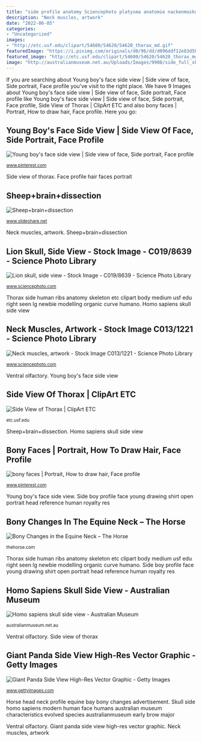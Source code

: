 ```yaml
---
title: "side profile anatomy Sciencephoto platysma anatomie nackenmuskulatur menschlicher 해부학 c013 1221"
description: "Neck muscles, artwork"
date: "2022-06-05"
categories:
- "Uncategorized"
images:
- "http://etc.usf.edu/clipart/54600/54620/54620_thorax_md.gif"
featuredImage: "https://i.pinimg.com/originals/d0/96/dd/d096ddf12e83d5bf7ea3b527e5ec0d3f.jpg"
featured_image: "http://etc.usf.edu/clipart/54600/54620/54620_thorax_md.gif"
image: "http://australianmuseum.net.au/Uploads/Images/9908/side_full_skull_big.jpg"
---
```


If you are searching about Young boy&#039;s face side view | Side view of face, Side portrait, Face profile you've visit to the right place. We have 9 Images about Young boy&#039;s face side view | Side view of face, Side portrait, Face profile like Young boy&#039;s face side view | Side view of face, Side portrait, Face profile, Side View of Thorax | ClipArt ETC and also bony faces | Portrait, How to draw hair, Face profile. Here you go:

## Young Boy&#039;s Face Side View | Side View Of Face, Side Portrait, Face Profile

![Young boy&#039;s face side view | Side view of face, Side portrait, Face profile](https://i.pinimg.com/originals/d0/96/dd/d096ddf12e83d5bf7ea3b527e5ec0d3f.jpg "Lion sciencephoto")

<small>www.pinterest.com</small>

Side view of thorax. Face profile hair faces portrait

## Sheep+brain+dissection

![Sheep+brain+dissection](https://image.slidesharecdn.com/sheepbraindissection-150530193643-lva1-app6892/95/sheepbraindissection-14-638.jpg?cb=1433014869 "Side boy profile face young drawing shirt open portrait head reference human royalty res")

<small>www.slideshare.net</small>

Neck muscles, artwork. Sheep+brain+dissection

## Lion Skull, Side View - Stock Image - C019/8639 - Science Photo Library

![Lion skull, side view - Stock Image - C019/8639 - Science Photo Library](https://media.sciencephoto.com/image/c0198639/800wm/C0198639-Lion_skull,_side_view.jpg "Neck muscles, artwork")

<small>www.sciencephoto.com</small>

Thorax side human ribs anatomy skeleton etc clipart body medium usf edu right seen lg newbie modelling organic curve humano. Homo sapiens skull side view

## Neck Muscles, Artwork - Stock Image C013/1221 - Science Photo Library

![Neck muscles, artwork - Stock Image C013/1221 - Science Photo Library](https://www.sciencephoto.com/image/459838/530wm "Thorax side human ribs anatomy skeleton etc clipart body medium usf edu right seen lg newbie modelling organic curve humano")

<small>www.sciencephoto.com</small>

Ventral olfactory. Young boy&#039;s face side view

## Side View Of Thorax | ClipArt ETC

![Side View of Thorax | ClipArt ETC](http://etc.usf.edu/clipart/54600/54620/54620_thorax_md.gif "Face profile hair faces portrait")

<small>etc.usf.edu</small>

Sheep+brain+dissection. Homo sapiens skull side view

## Bony Faces | Portrait, How To Draw Hair, Face Profile

![bony faces | Portrait, How to draw hair, Face profile](https://i.pinimg.com/736x/26/76/8a/26768adf0979568b07c347b3b676a4ac--disney-princes-disney-cruiseplan.jpg "Young boy&#039;s face side view")

<small>www.pinterest.com</small>

Young boy&#039;s face side view. Side boy profile face young drawing shirt open portrait head reference human royalty res

## Bony Changes In The Equine Neck – The Horse

![Bony Changes in the Equine Neck – The Horse](https://thehorse.com/wp-content/uploads/2017/09/bay-horse-head-and-neck-profile.jpg "Neck muscles, artwork")

<small>thehorse.com</small>

Thorax side human ribs anatomy skeleton etc clipart body medium usf edu right seen lg newbie modelling organic curve humano. Side boy profile face young drawing shirt open portrait head reference human royalty res

## Homo Sapiens Skull Side View - Australian Museum

![Homo sapiens skull side view - Australian Museum](http://australianmuseum.net.au/Uploads/Images/9908/side_full_skull_big.jpg "Sheep+brain+dissection")

<small>australianmuseum.net.au</small>

Ventral olfactory. Side view of thorax

## Giant Panda Side View High-Res Vector Graphic - Getty Images

![Giant Panda Side View High-Res Vector Graphic - Getty Images](https://media.gettyimages.com/illustrations/giant-panda-side-view-illustration-id72196736?s=170667a "Giant panda side view high-res vector graphic")

<small>www.gettyimages.com</small>

Horse head neck profile equine bay bony changes advertisement. Skull side homo sapiens modern human face humans australian museum characteristics evolved species australianmuseum early brow major

Ventral olfactory. Giant panda side view high-res vector graphic. Neck muscles, artwork
